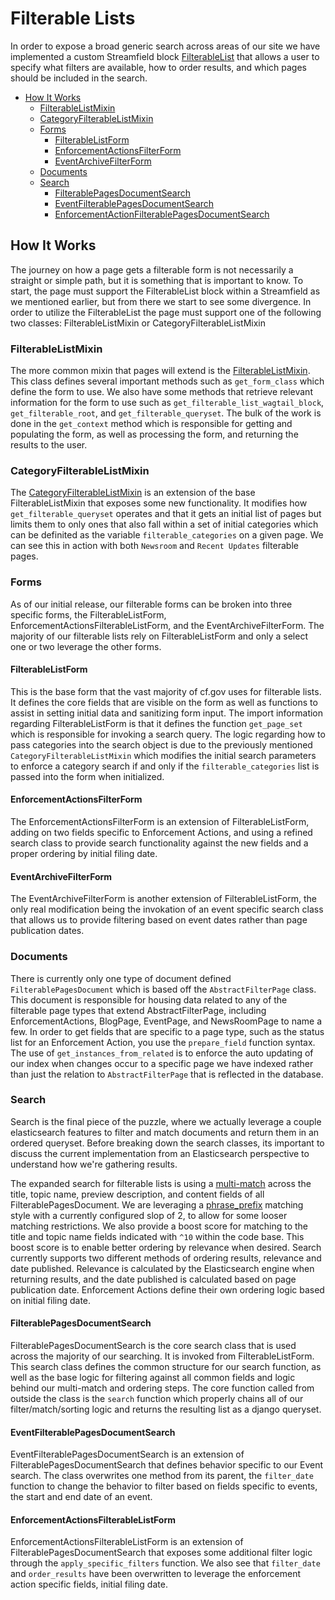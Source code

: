 # Filterable Lists

In order to expose a broad generic search across areas of our site we have implemented a custom Streamfield block [FilterableList](https://github.com/cfpb/consumerfinance.gov/blob/main/cfgov/v1/atomic_elements/organisms.py#L802) that allows a user to specify what filters are available, how to order results, and which pages should be included in the search.

- [How It Works](#how-it-works)
    - [FilterableListMixin](#filterablelistmixin)
    - [CategoryFilterableListMixin](#categoryfilterablelistmixin)
    - [Forms](#forms)
        - [FilterableListForm](#filterablelistform)
        - [EnforcementActionsFilterForm](#enforcementactionsfilterform)
        - [EventArchiveFilterForm](#eventarchivefilterform)
    - [Documents](#documents)
    - [Search](#search)
        - [FilterablePagesDocumentSearch](#filterablepagesdocumentsearch)
        - [EventFilterablePagesDocumentSearch](#eventfilterablepagesdocumentsearch)
        - [EnforcementActionFilterablePagesDocumentSearch](#enforcementactionfilterablepagesdocumentsearch)

## How It Works

The journey on how a page gets a filterable form is not necessarily a straight or simple path, but it is something that is important to know. To start, the page must support the FilterableList block within a Streamfield as we mentioned earlier, but from there we start to see some divergence. In order to utilize the FilterableList the page must support one of the following two classes: FilterableListMixin or CategoryFilterableListMixin

### FilterableListMixin

The more common mixin that pages will extend is the [FilterableListMixin](https://github.com/cfpb/consumerfinance.gov/blob/main/cfgov/v1/models/filterable_list_mixins.py#L15). This class defines several important methods such as `get_form_class` which define the form to use. We also have some methods that retrieve relevant information for the form to use such as `get_filterable_list_wagtail_block`, `get_filterable_root`, and `get_filterable_queryset`. The bulk of the work is done in the `get_context` method which is responsible for getting and populating the form, as well as processing the form, and returning the results to the user. 

### CategoryFilterableListMixin

The [CategoryFilterableListMixin](https://github.com/cfpb/consumerfinance.gov/blob/main/cfgov/v1/models/filterable_list_mixins.py#L199) is an extension of the base FilterableListMixin that exposes some new functionality. It modifies how `get_filterable_queryset` operates and that it gets an initial list of pages but limits them to only ones that also fall within a set of initial categories which can be definited as the variable `filterable_categories` on a given page. We can see this in action with both `Newsroom` and `Recent Updates` filterable pages.

### Forms

As of our initial release, our filterable forms can be broken into three specific forms, the FilterableListForm, EnforcementActionsFilterableListForm, and the EventArchiveFilterForm. The majority of our filterable lists rely on FilterableListForm and only a select one or two leverage the other forms.

#### FilterableListForm

This is the base form that the vast majority of cf.gov uses for filterable lists. It defines the core fields that are visible on the form as well as functions to assist in setting initial data and sanitizing form input. The import information regarding FilterableListForm is that it defines the function `get_page_set` which is responsible for invoking a search query. The logic regarding how to pass categories into the search object is due to the previously mentioned `CategoryFilterableListMixin` which modifies the initial search parameters to enforce a category search if and only if the `filterable_categories` list is passed into the form when initialized.

#### EnforcementActionsFilterForm

The EnforcementActionsFilterForm is an extension of FilterableListForm, adding on two fields specific to Enforcement Actions, and using a refined search class to provide search functionality against the new fields and a proper ordering by initial filing date.

#### EventArchiveFilterForm

The EventArchiveFilterForm is another extension of FilterableListForm, the only real modification being the invokation of an event specific search class that allows us to provide filtering based on event dates rather than page publication dates.

### Documents

There is currently only one type of document defined `FilterablePagesDocument` which is based off the `AbstractFilterPage` class. This document is responsible for housing data related to any of the filterable page types that extend AbstractFilterPage, including EnforcementActions, BlogPage, EventPage, and NewsRoomPage to name a few. In order to get fields that are specific to a page type, such as the status list for an Enforcement Action, you use the `prepare_field` function syntax. The use of `get_instances_from_related` is to enforce the auto updating of our index when changes occur to a specific page we have indexed rather than just the relation to `AbstractFilterPage` that is reflected in the database.

### Search

Search is the final piece of the puzzle, where we actually leverage a couple elasticsearch features to filter and match documents and return them in an ordered queryset. Before breaking down the search classes, its important to discuss the current implementation from an Elasticsearch perspective to understand how we're gathering results.

The expanded search for filterable lists is using a [multi-match](https://www.elastic.co/guide/en/elasticsearch/reference/current/query-dsl-multi-match-query.html) across the title, topic name, preview description, and content fields of all FilterablePagesDocument. We are leveraging a [phrase_prefix](https://www.elastic.co/guide/en/elasticsearch/reference/current/query-dsl-multi-match-query.html#type-phrase) matching style with a currently configured slop of 2, to allow for some looser matching restrictions. We also provide a boost score for matching to the title and topic name fields indicated with `^10` within the code base. This boost score is to enable better ordering by relevance when desired. Search currently supports two different methods of ordering results, relevance and date published. Relevance is calculated by the Elasticsearch engine when returning results, and the date published is calculated based on page publication date. Enforcement Actions define their own ordering logic based on initial filing date. 

#### FilterablePagesDocumentSearch

FilterablePagesDocumentSearch is the core search class that is used across the majority of our searching. It is invoked from FilterableListForm. This search class defines the common structure for our search function, as well as the base logic for filtering against all common fields and logic behind our multi-match and ordering steps. The core function called from outside the class is the `search` function which properly chains all of our filter/match/sorting logic and returns the resulting list as a django queryset.

#### EventFilterablePagesDocumentSearch

EventFilterablePagesDocumentSearch is an extension of FilterablePagesDocumentSearch that defines behavior specific to our Event search. The class overwrites one method from its parent, the `filter_date` function to change the behavior to filter based on fields specific to events, the start and end date of an event.

#### EnforcementActionsFilterableListForm

EnforcementActionsFilterableListForm is an extension of FilterablePagesDocumentSearch that exposes some additional filter logic through the `apply_specific_filters` function. We also see that `filter_date` and `order_results` have been overwritten to leverage the enforcement action specific fields, initial filing date.